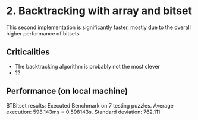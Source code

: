 # 2. Backtracking with array and bitset

This second implementation is significantly faster, mostly due to the overall higher performance of bitsets

## Criticalities
- The backtracking algorithm is probably not the most clever
- ??

## Performance (on local machine)
BTBitset results:
Executed Benchmark on 7 testing puzzles.
Average execution: 598.143ms = 0.598143s.
Standard deviation: 762.111